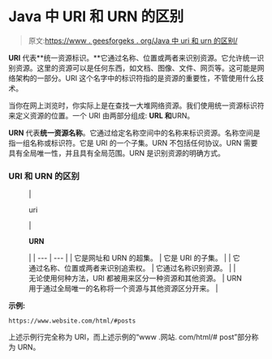 # Java 中 URI 和 URN 的区别

> 原文:[https://www . geesforgeks . org/Java 中 uri 和 urn 的区别/](https://www.geeksforgeeks.org/difference-between-uri-and-urn-in-java/)

**URI** 代表**统一资源标识。**它通过名称、位置或两者来识别资源。它允许统一识别资源。这里的资源可以是任何东西，如文档、图像、文件、网页等。这可能是网络架构的一部分。URI 这个名字中的标识符指的是资源的重要性，不管使用什么技术。

当你在网上浏览时，你实际上是在查找一大堆网络资源。我们使用统一资源标识符来定义资源的位置。一个 URI 由两部分组成: **URL 和**URN。

**URN** 代表**统一资源名称**。它通过给定名称空间中的名称来标识资源。名称空间是指一组名称或标识符。它是 URI 的一个子集。URN 不包括任何协议。URN 需要具有全局唯一性，并且具有全局范围。URN 是识别资源的明确方式。

### **URI 和 URN 的区别**

<figure class="table">

| 

uri

 | 

**URN**

 |
| --- | --- |
| 它是网址和 URN 的超集。 | 它是 URI 的子集。 |
| 它通过名称、位置或两者来识别追索权。 | 它通过名称识别资源。 |
| 无论使用何种方法，URI 都被用来区分一种资源和其他资源。 | URN 用于通过全局唯一的名称将一个资源与其他资源区分开来。 |

</figure>

**示例:**

```
https://www.website.com/html/#posts
```

上述示例行完全称为 URI，而上述示例的“www .网站. com/html/# post”部分称为 URN。